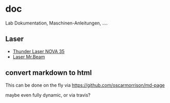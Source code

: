 # doc
Lab Dokumentation, Maschinen-Anleitungen, ....

## Laser

- [Thunder Laser NOVA 35](Laser-Thunder-NOVA-35.md)
- [Laser Mr.Beam](Laser-Thunder-NOVA-35.md)

## convert markdown to html
This can be done on the fly via
https://github.com/oscarmorrison/md-page

maybe even fully dynamic, or via travis?
